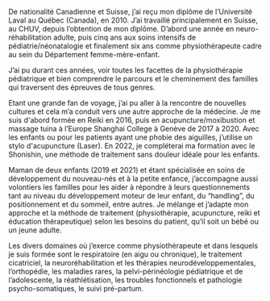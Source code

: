 De nationalité Canadienne et Suisse, j’ai reçu mon diplôme de l’Université Laval au Québec (Canada), en 2010. J’ai travaillé principalement en Suisse, au CHUV, depuis l’obtention de mon diplôme. D’abord une année en neuro-réhabilitation adulte, puis cinq ans aux soins intensifs de pédiatrie/néonatalogie et finalement six ans comme physiothérapeute cadre au sein du Département femme-mère-enfant. 

J’ai pu durant ces années, voir toutes les facettes de la physiothérapie pédiatrique et bien comprendre le parcours et le cheminement des familles qui traversent des épreuves de tous genres.

Etant une grande fan de voyage, j’ai pu aller à la rencontre de nouvelles cultures et cela m’a conduit vers une autre approche de la médecine. Je me suis d'abord formée en Reiki en 2016, puis en acupuncture/moxibustion et massage tuina à l’Europe Shanghai College à Genève de 2017 à 2020. Avec les enfants ou pour les patients ayant une phobie des aiguilles, j’utilise un stylo d'acupuncture (Laser). En 2022, je compléterai ma formation avec le Shonishin, une méthode de traitement sans douleur idéale pour les enfants.

Maman de deux enfants (2019 et 2021) et étant spécialisée en soins de développement du nouveau-nés et à la petite enfance, j’accompagne aussi volontiers les familles pour les aider à répondre à leurs questionnements tant au niveau du développement moteur de leur enfant, du “handling”, du positionnement et du sommeil, entre autres. Je mélange et j’adapte mon approche et la méthode de traitement (physiothérapie, acupuncture, reiki et éducation thérapeutique) selon les besoins du patient, qu’il soit un bébé ou un jeune adulte. 

Les divers domaines où j’exerce comme physiothérapeute et dans lesquels je suis formée sont le respiratoire (en aigu ou chronique), le traitement cicatriciel, la neuroréhabilitation et les thérapies neurodéveloppementales, l’orthopédie, les maladies rares, la pelvi-périnéologie pédiatrique et de l’adolescente,  la réathlétisation, les troubles fonctionnels et pathologie psycho-somatiques, le suivi pré-partum. 

